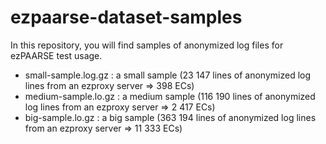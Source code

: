 ezpaarse-dataset-samples
========================

In this repository, you will find samples of anonymized log files for ezPAARSE test usage.
  * small-sample.log.gz : a small sample (23 147 lines of anonymized log lines from an ezproxy server => 398 ECs)
  * medium-sample.lo.gz : a medium sample (116 190 lines of anonymized log lines from an ezproxy server => 2 417 ECs)
  * big-sample.lo.gz : a big sample (363 194 lines of anonymized log lines from an ezproxy server => 11 333 ECs)
  
  
